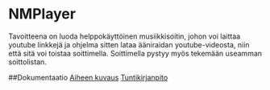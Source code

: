 # NMPlayer

Tavoitteena on luoda helppokäyttöinen musiikkisoitin, johon voi laittaa youtube linkkejä ja ohjelma sitten lataa ääniraidan youtube-videosta, niin että sitä voi toistaa soittimella. Soittimella pystyy myös tekemään useamman soittolistan.

##Dokumentaatio
[Aiheen kuvaus](dokumentaatio/aiheenKuvausJaRakenne.md)
[Tuntikirjanpito](dokumentaatio/tuntikirjanpito.md)
